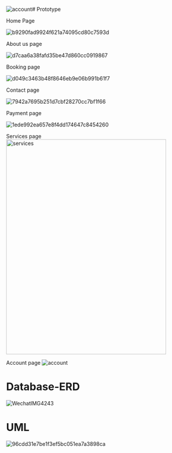 ![account](https://github.com/user-attachments/assets/385fa55c-8305-4ca2-8d81-fc9374530d61)# Prototype

Home Page

![b9290fad9924f621a74095cd80c7593d](https://github.com/user-attachments/assets/f262def6-6279-4938-95ea-b3834ebdda34)

About us page

![d7caa6a38fafd35be47d860cc0919867](https://github.com/user-attachments/assets/22834727-2cfa-4d90-be2a-2932cdedbd4b)

Booking page

![d049c3463b48f8646eb9e06b991b61f7](https://github.com/user-attachments/assets/c8f8d156-c4b9-4d7c-bd2a-0c46242e0cee)

Contact page

![7942a7695b251d7cbf28270cc7bf1f66](https://github.com/user-attachments/assets/f3af5aa2-b6ca-4de5-9e54-802bbf1390ff)

Payment page

![1ede992ea657e8f4dd174647c8454260](https://github.com/user-attachments/assets/bb403a1e-cb92-4887-9f3e-f21968eb1087)

Services page
<img width="431" height="577" alt="services" src="https://github.com/user-attachments/assets/6701fa9b-2a2b-4ca3-9181-5e08ee4f0de2" />


Account page
![account](https://github.com/user-attachments/assets/e6c42713-11e5-4d3b-a96b-2e8482c22d85)


# Database-ERD


![WechatIMG4243](https://github.com/user-attachments/assets/e479d2c2-2691-465c-8675-453901704e0a)



# UML

![96cdd31e7be1f3ef5bc051ea7a3898ca](https://github.com/user-attachments/assets/323cf2dc-7516-4702-aadf-8931741a775e)

